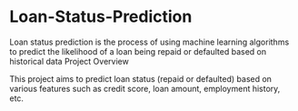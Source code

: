 # Loan-Status-Prediction
Loan status prediction is the process of using machine learning algorithms to predict the likelihood of a loan being repaid or defaulted based on historical data
Project Overview

This project aims to predict loan status (repaid or defaulted) based on various features such as credit score, loan amount, employment history, etc.

